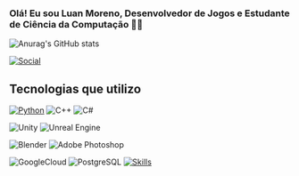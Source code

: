 ### Olá! Eu sou Luan Moreno, Desenvolvedor de Jogos e Estudante de Ciência da Computação 👨‍💻

![Anurag's GitHub stats](https://github-readme-stats.vercel.app/api?username=luan-moreno&theme=algolia&show_icons=true&rank_icon=github)

[![Social](https://img.shields.io/badge/LinkedIn-0077B5?style=for-the-badge&logo=linkedin&logoColor=white)](https://www.linkedin.com/in/luan-moreno/)
## Tecnologias que utilizo

[![Python](https://img.shields.io/badge/Python-FFD43B?style=for-the-badge&logo=python&logoColor=blue)]()
![C++](https://img.shields.io/badge/C%2B%2B-00599C?style=for-the-badge&logo=c%2B%2B&logoColor=white)
![C#](https://img.shields.io/badge/C%23-239120?style=for-the-badge&logo=c-sharp&logoColor=white)

![Unity](https://img.shields.io/badge/unity-%23000000.svg?style=for-the-badge&logo=unity&logoColor=white)
![Unreal Engine](https://img.shields.io/badge/unrealengine-%23313131.svg?style=for-the-badge&logo=unrealengine&logoColor=white)

![Blender](https://img.shields.io/badge/blender-%23F5792A.svg?style=for-the-badge&logo=blender&logoColor=white)
![Adobe Photoshop](https://img.shields.io/badge/adobe%20photoshop-%2331A8FF.svg?style=for-the-badge&logo=adobe%20photoshop&logoColor=white)

![GoogleCloud](https://img.shields.io/badge/GoogleCloud-%234285F4.svg?style=for-the-badge&logo=google-cloud&logoColor=white)
![PostgreSQL](https://img.shields.io/badge/PostgreSQL-000?style=for-the-badge&logo=postgresql)
[![Skills](https://img.shields.io/badge/JavaScript-323330?style=for-the-badge&logo=javascript&logoColor=F7DF1E)]()






